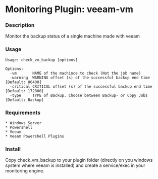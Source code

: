 # Monitoring Plugin: veeam-vm   

### Description

Monitor the backup status of a single machine made with veeam

### Usage

    Usage: check_vm_backup [options]

    Options:
      -vm       NAME of the machince to check (Not the job name)
      -warning  WARNING offset (s) of the successful backup end time [Default: 86400]
      -critical CRITICAL offset (s) of the successful backup end time [Default: 172800]
	  -type     TYPE of Backup. Choose between Backup- or Copy Jobs [Default: Backup]

### Requirements
    * Windows Server
    * Powershell
    * Veeam
    * Veeam Powershell Plugins

### Install 

Copy check_vm_backup to your plugin folder (directly on you windows system where veeam is installed) 
and create a service/exec in your monitoring engine. 
